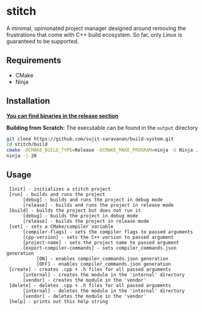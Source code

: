# stitch
A minimal, opinionated project manager designed around removing the frustrations that come with C++ build ecosystem.
So far, only Linux is guaranteed to be supported.
## Requirements
- CMake
- Ninja
## Installation
<ins>**You can find binaries in the release section**</ins>

**Building from Scratch:** The executable can be found in the `output` directory
```bash
git clone https://github.com/sujit-saravanan/build-system.git
cd stitch/build
cmake -DCMAKE_BUILD_TYPE=Release -DCMAKE_MAKE_PROGRAM=ninja -G Ninja .
ninja -j 20
```
## Usage
     [init] - initializes a stitch project
     [run] - builds and runs the project
          [debug] - builds and runs the project in debug mode
          [release] - builds and runs the project in release mode
     [build] - builds the project but does not run it
          [debug] - builds the project in debug mode
          [release] - builds the project in release mode
     [set] - sets a CMake/compiler variable
          [compiler-flags] - sets the compiler flags to passed arguments
          [cpp-version] - sets the C++ version to passed argument
          [project-name] - sets the project name to passed argument
          [export-compiler-commands] - sets compiler_commands.json generation
               [ON] - enables compiler_commands.json generation
               [OFF] - enables compiler_commands.json generation
     [create] - creates .cpp + .h files for all passed arguments
          [internal] - creates the module in the 'internal' directory
          [vendor] - creates the module in the 'vendor'
     [delete] - deletes .cpp + .h files for all passed arguments
          [internal] - deletes the module in the 'internal' directory
          [vendor] - deletes the module in the 'vendor'
     [help] - prints out this help string
